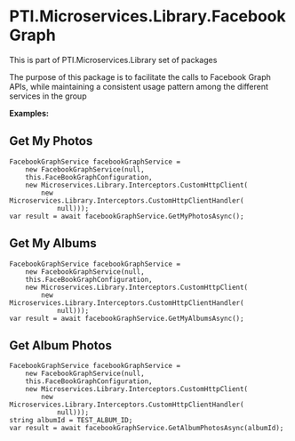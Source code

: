﻿# PTI.Microservices.Library.FacebookGraph

This is part of PTI.Microservices.Library set of packages

The purpose of this package is to facilitate the calls to Facebook Graph APIs, while maintaining a consistent usage pattern among the different services in the group

**Examples:**

## Get My Photos
    FacebookGraphService facebookGraphService =
        new FacebookGraphService(null,
        this.FaceBookGraphConfiguration,
        new Microservices.Library.Interceptors.CustomHttpClient(
            new Microservices.Library.Interceptors.CustomHttpClientHandler(
                null)));
    var result = await facebookGraphService.GetMyPhotosAsync();

## Get My Albums
    FacebookGraphService facebookGraphService =
        new FacebookGraphService(null,
        this.FaceBookGraphConfiguration,
        new Microservices.Library.Interceptors.CustomHttpClient(
            new Microservices.Library.Interceptors.CustomHttpClientHandler(
                null)));
    var result = await facebookGraphService.GetMyAlbumsAsync();

## Get Album Photos
    FacebookGraphService facebookGraphService =
        new FacebookGraphService(null,
        this.FaceBookGraphConfiguration,
        new Microservices.Library.Interceptors.CustomHttpClient(
            new Microservices.Library.Interceptors.CustomHttpClientHandler(
                null)));
    string albumId = TEST_ALBUM_ID;
    var result = await facebookGraphService.GetAlbumPhotosAsync(albumId);